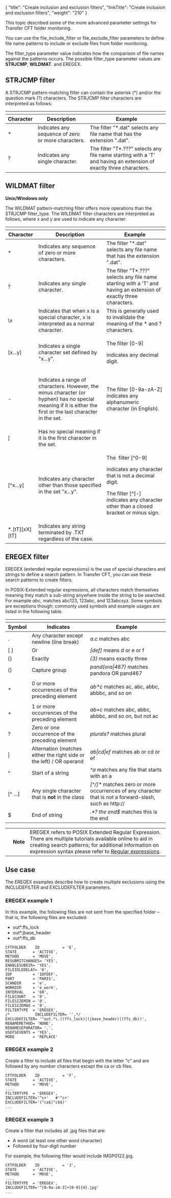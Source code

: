 {
    "title": "Create inclusion and exclusion filters",
    "linkTitle": "Create inclusion and exclusion filters",
    "weight": "210"
}<span id="Defining"></span>

This topic described some of the more advanced parameter settings for Transfer CFT folder monitoring.

You can use the file\_include\_filter or file\_exclude\_filter parameters to define file name patterns to include or exclude files from folder monitoring.

The filter\_type parameter value indicates how the comparison of file names against the patterns occurs. The possible filter\_type parameter values are **STRJCMP**, **WILDMAT**. and <span class="bold_in_para">EREGEX</span>.

## STRJCMP filter

A STRJCMP pattern-matching filter can contain the asterisk (\*) and/or the question mark (?) characters. The STRJCMP filter characters are interpreted as follows:

<table>
   <th>
      <tr>
<th>Character         </th>
<th>Description         </th>
<th>Example         </th>
      </tr>
   </thead>
   <tbody>
      <tr>
         <td>*         </td>
         <td>Indicates any sequence of zero or more characters.         </td>
         <td>The filter "*.dat" selects any file name that has the extension ".dat".         </td>
      </tr>
      <tr>
         <td>?         </td>
         <td>Indicates any single character.         </td>
         <td>The filter "T*.???" selects any file name starting with a 'T' and having an extension of exactly three characters.         </td>
      </tr>
   </tbody>
</table>

<span id="WILDMAT"></span>

## WILDMAT filter

**Unix/Windows only**

The WILDMAT pattern-matching filter offers more operations than the STRJCMP filter\_type. The WILDMAT filter characters are interpreted as follows, where x and y are used to indicate any character:

<table>
   <th>
      <tr>
<th>Character         </th>
<th>Description         </th>
<th>Example         </th>
      </tr>
   </thead>
   <tbody>
      <tr>
         <td>*         </td>
         <td>Indicates any sequence of zero or more characters.         </td>
         <td>The filter "*.dat" selects any file name that has the extension ".dat".         </td>
      </tr>
      <tr>
         <td>?         </td>
         <td>Indicates any single character.         </td>
         <td>The filter "T*.???" selects any file name starting with a 'T' and having an extension of exactly three characters.         </td>
      </tr>
      <tr>
         <td>\x         </td>
         <td>Indicates that when x is a special character, x is interpreted as a normal character.         </td>
         <td>This is generally used to invalidate the meaning of the * and ? characters.         </td>
      </tr>
      <tr>
         <td>[x...y]         </td>
         <td>Indicates a single character set defined by "x...y".         </td>
         <td><p>The filter [0-9]</p>
<p>indicates any decimal digit.</p>         </td>
      </tr>
      <tr>
         <td>-         </td>
         <td><p>Indicates a range of characters. However, the minus character (or hyphen) has no special meaning if it is either the first or the last character in the set.</p>         </td>
         <td>The filter [0-9a-zA-Z] indicates any alphanumeric character (in English).         </td>
      </tr>
      <tr>
         <td>]         </td>
         <td>Has no special meaning if it is the first character in the set.         </td>
         <td>          </td>
      </tr>
      <tr>
         <td>[^x...y]         </td>
         <td>Indicates any character other than those specified in the set "x...y".         </td>
         <td><p>The  filter [^0-9]</p>
<p>indicates any character that is not a decimal digit.</p>
<p>The filter [^]-] indicates any character other than a closed bracket or minus sign.</p>         </td>
      </tr>
      <tr>
         <td>*.[tT][xX][tT]         </td>
         <td>Indicates any string terminated by .TXT regardless of the case.         </td>
         <td>          </td>
      </tr>
   </tbody>
</table>

## EREGEX filter

EREGEX (extended regular expressions) is the use of special characters and strings to define a search pattern. In Transfer CFT, you can use these search patterns to create filters.

In POSIX-Extended regular expressions, all characters match themselves meaning they match a sub-string anywhere inside the string to be searched. For example *abc*, matches abc123, 123abc, and 123abcxyz. Some symbols are exceptions though; commonly used symbols and example usages are listed in the following table.

<table>
   <th>
      <tr>
<th>Symbol         </th>
<th>Indicates         </th>
<th>Example         </th>
      </tr>
   </thead>
   <tbody>
      <tr>
         <td>.         </td>
         <td>Any character except newline (line break)         </td>
         <td><em>a.c</em> matches abc         </td>
      </tr>
      <tr>
         <td>[ ]         </td>
         <td>Or         </td>
         <td><em>[def]</em> means d or e or f         </td>
      </tr>
      <tr>
         <td>{}         </td>
         <td>Exactly         </td>
         <td><em>{3}</em> means exactly three         </td>
      </tr>
      <tr>
         <td>()         </td>
         <td>Capture group         </td>
         <td><em>pand(ora|467)</em> matches pandora OR pand467         </td>
      </tr>
      <tr>
         <td>*         </td>
         <td>0 or more occurrences of the preceding element         </td>
         <td><p><em>ab*c</em> matches ac, abc, abbc, abbbc, and so on</p>         </td>
      </tr>
      <tr>
         <td>+         </td>
         <td>1 or more occurrences of the preceding element         </td>
         <td><em>ab+c</em> matches abc, abbc, abbbc, and so on, but not ac         </td>
      </tr>
      <tr>
         <td>?         </td>
         <td>Zero or one occurrence of the preceding element         </td>
         <td><em>plurals?</em> matches plural         </td>
      </tr>
      <tr>
         <td>|         </td>
         <td>Alternation (matches either the right side or the left) / OR operand         </td>
         <td><em>ab|cd|ef</em> matches ab or cd or ef         </td>
      </tr>
      <tr>
         <td>^         </td>
         <td>Start of a string         </td>
         <td><em>^a</em> matches any file that starts with an a         </td>
      </tr>
      <tr>
         <td>[^ ...]         </td>
         <td>Any single character that is <strong>not</strong> in the class         </td>
         <td><em>[^/]*</em> matches zero or more occurrences of any character that is not a forward-slash, such as http://         </td>
      </tr>
      <tr>
         <td>$         </td>
         <td>End of string         </td>
         <td><em>.*? the end$</em> matches this is the end         </td>
      </tr>
   </tbody>
</table>

<table>
   <tbody>
      <tr>
         <td>         </td>
         <td><span><strong>Note</strong></span>         </td>
         <td>EREGEX refers to POSIX Extended Regular Expression. There are multiple tutorials available online to aid in creating search patterns; for additional information on expression syntax please refer to <a href="http://pubs.opengroup.org/onlinepubs/009696899/basedefs/xbd_chap09.html">Regular expressions</a>.         </td>
      </tr>
   </tbody>
</table>

## Use case

The EREGEX examples describe how to create multiple exclusions using the <span class="code">INCLUDEFILTER </span>and <span class="code">EXCLUDEFILTER </span>parameters.

### EREGEX example 1

In this example, the following files are not sent from the specified folder – that is, the following files are excluded:

-   out\*.ffs\_lock
-   out\*.jbase\_header
-   out\*.ffs\_db

<!-- -->



    CFTFOLDER    ID          = 'E',
    STATE       = 'ACTIVE',
    METHOD      = 'MOVE',
    RESUBMITCHANGES= 'YES',
    ENABLESUBDIR= 'YES',
    FILEIDLEDELAY= '0',
    IDF         = 'IDFDEF',
    PART        = 'PARIS',
    SCANDIR     = 'e',
    WORKDIR     = 'e_work',
    INTERVAL    = '60',
    FILECOUNT   = '0',
    FILESIZEMIN = '0',
    FILESIZEMAX = '0',
    FILTERTYPE  = 'EREGEX',
    /*           INCLUDEFILTER= '',*/
    EXCLUDEFILTER= '^out.*\.((ffs_lock)|(jbase_header)|(ffs_db))',
    RENAMEMETHOD= 'NONE',
    RENAMESEPARATOR= '.',
    USEFSEVENTS = 'YES',
    MODE        = 'REPLACE'

### EREGEX example 2

Create a filter to include all files that begin with the letter "c" and are followed by any number characters except the ca or cb files.



    CFTFOLDER    ID          = 'F',
    STATE       = 'ACTIVE',
    METHOD      = 'MOVE',
    ....
    FILTERTYPE  = 'EREGEX',
    INCLUDEFILTER='^c+'   #'^c+'
    EXCLUDEFILTER='(^ca$|^cb$)' 
    ...

### EREGEX example 3

Create a filter that includes all .jpg files that are:

-   A word (at least one other word character)
-   Followed by four-digit number

For example, the following filter would include IMGP0122.jpg.



    CFTFOLDER    ID          = 'J',
    STATE       = 'ACTIVE',
    METHOD      = 'MOVE',
    ....
    FILTERTYPE  = 'EREGEX',
    INCLUDEFILTER='^[0-9a-zA-Z]+[0-9]{4}.jpg'
    ...
